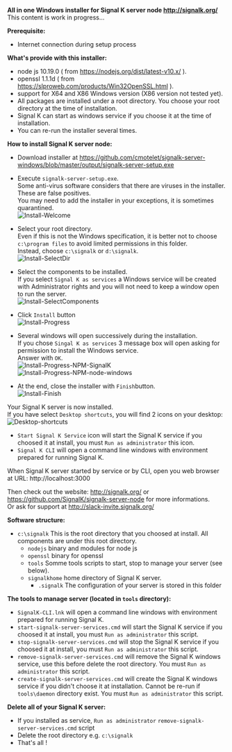 **All in one Windows installer  for Signal K server node http://signalk.org/**  
This content is work in progress...
  
**Prerequisite:**  
- Internet connection during setup process  
  
**What's provide with this installer:**  
- node js 10.19.0 ( from https://nodejs.org/dist/latest-v10.x/ ).  
- openssl 1.1.1d ( from https://slproweb.com/products/Win32OpenSSL.html ).  
- support for X64 and X86 Windows version (X86 version not tested yet).  
- All packages are installed under a root directory. You choose your root directory at the time of installation.  
- Signal K can start as windows service if you choose it at the time of installation.  
- You can re-run the installer several times.  
  
**How to install Signal K server node:**  
- Download installer at https://github.com/cmotelet/signalk-server-windows/blob/master/output/signalk-server-setup.exe  
- Execute `signalk-server-setup.exe`.  
Some anti-virus software considers that there are viruses in the installer. These are false positives.  
You may need to add the installer in your exceptions, it is sometimes quarantined.  
![Install-Welcome](screenshots/Install-Welcome.png)  
  
- Select your root directory.  
Even if this is not the Windows specification, it is better not to choose `c:\program files` to avoid limited permissions in this folder.  
Instead, choose `c:\signalk` or `d:\signalk`.  
![Install-SelectDir](screenshots/Install-SelectDir.png)  
  
- Select the components to be installed.  
If you select `Signal K as services` a Windows service will be created with Administrator rights and you will not need to keep a window open to run the server.  
![Install-SelectComponents](screenshots/Install-SelectComponents.png)  
  
- Click `Install` button  
![Install-Progress](screenshots/Install-Progress.png)  
  
- Several windows will open successively during the installation.  
If you chose `Singal K as services` 3 message box will open asking for permission to install the Windows service.  
Answer with `OK`.  
![Install-Progress-NPM-SignalK](screenshots/Install-Progress-NPM-SignalK.png)  
![Install-Progress-NPM-node-windows](screenshots/Install-Progress-NPM-node-windows.png)  
  
- At the end, close the installer with `Finish`button.  
![Install-Finish](screenshots/Install-Finish.png)  
  
Your Signal K server is now installed.  
If you have select `Desktop shortcuts`, you will find 2 icons on your desktop:  
![Desktop-shortcuts](screenshots/Desktop-shortcuts.png)  
  
- `Start Signal K Service` icon will start the Signal K service if you choosed it at install, you must `Run as administrator` this icon.  
- `Signal K CLI` will open a command line windows with environment prepared for running Signal K.  
  
When Signal K server started by service or by CLI, open you web browser at URL: http://localhost:3000  
  
Then check out the website:  http://signalk.org/ or https://github.com/SignalK/signalk-server-node for more informations.  
Or ask for support at http://slack-invite.signalk.org/
  
**Software structure:**  
+ `c:\signalk` This is the root directory that you choosed at install. All components are under this root directory.  
    - `nodejs` binary and modules for node js  
    - `openssl` binary for openssl  
    - `tools` Somme tools scripts to start, stop to manage your server (see below).  
    - `signalkhome` home directory of Signal K server.  
        - `.signalk` The configuration of your server is stored in this folder
  
**The tools to manage server (located in `tools` directory):**  
- `SignalK-CLI.lnk` will open a command line windows with environment prepared for running Signal K.  
- `start-signalk-server-services.cmd` will start the Signal K service if you choosed it at install, you must `Run as administrator` this script.  
- `stop-signalk-server-services.cmd` will stop the Signal K service if you choosed it at install, you must `Run as administrator` this script.  
- `remove-signalk-server-services.cmd` will remove the Signal K windows service, use this before delete the root directory. You must `Run as administrator` this script.  
- `create-signalk-server-services.cmd` will create the Signal K windows service if you didn't choose it at installation. Cannot be re-run if `tools\daemon` directory exist. You must `Run as administrator` this script.  
  
**Delete all of your Signal K server:**  
- If you installed as service, `Run as administrator` `remove-signalk-server-services.cmd` script  
- Delete the root directory e.g. `c:\signalk`  
- That's all !  
